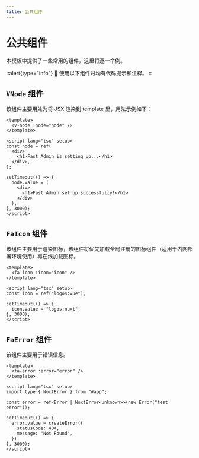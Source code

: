 ```yaml
---
title: 公共组件
---
```


# 公共组件

本模板中提供了一些常用的组件，这里将逐一举例。

::alert{type="info"}
🎉 使用以下组件时均有代码提示和注释。
::

## `VNode` 组件

该组件主要用处为将 JSX 渲染到 template 里，用法示例如下：

```vue [code]
<template>
  <v-node :node="node" />
</template>

<script lang="tsx" setup>
const node = ref(
  <div>
    <h1>Fast Admin is setting up...</h1>
  </div>,
);

setTimeout(() => {
  node.value = (
    <div>
      <h1>Fast Admin set up successfully!</h1>
    </div>
  );
}, 3000);
</script>
```

## `FaIcon` 组件

该组件主要用于渲染图标，该组件将优先加载全局注册的图标组件（适用于内网部署环境使用）再在线加载图标。

```vue [code]
<template>
  <fa-icon :icon="icon" />
</template>

<script lang="tsx" setup>
const icon = ref("logos:vue");

setTimeout(() => {
  icon.value = "logos:nuxt";
}, 3000);
</script>
```

## `FaError` 组件

该组件主要用于错误信息。

```vue [code]
<template>
  <fa-error :error="error" />
</template>

<script lang="tsx" setup>
import type { NuxtError } from "#app";

const error = ref<Error | NuxtError<unknown>>(new Error("test error"));

setTimeout(() => {
  error.value = createError({
    statusCode: 404,
    message: "Not Found",
  });
}, 3000);
</script>
```
